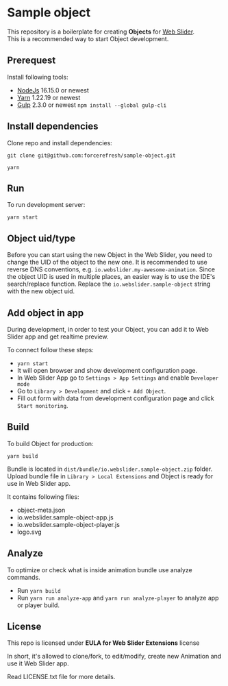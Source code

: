 # Sample object

This repository is a boilerplate for creating **Objects** for [Web Slider](https://webslider.io).  
This is a recommended way to start Object development.

## Prerequest

Install following tools:

- [NodeJs](https://nodejs.org) 16.15.0 or newest
- [Yarn](https://yarnpkg.com/) 1.22.19 or newest
- [Gulp](https://gulpjs.com/) 2.3.0 or newest `npm install --global gulp-cli`

## Install dependencies

Clone repo and install dependencies:

`git clone git@github.com:forcerefresh/sample-object.git` 

`yarn`

## Run

To run development server:

`yarn start`

## Object uid/type

Before you can start using the new Object in the Web Slider, you need to change the UID of the object to the new one.
It is recommended to use reverse DNS conventions, e.g. `io.webslider.my-awesome-animation`.
Since the object UID is used in multiple places, an easier way is to use the IDE's search/replace function.
Replace the `io.webslider.sample-object` string with the new object uid.

## Add object in app

During development, in order to test your Object, you can add it to Web Slider app and get realtime preview.

To connect follow these steps:

- `yarn start`
- It will open browser and show development configuration page.
- In Web Slider App go to `Settings > App Settings` and enable `Developer mode`
- Go to `Library > Development` and click `+ Add Object`.
- Fill out form with data from development configuration page and click `Start monitoring`.

## Build

To build Object for production:

`yarn build`

Bundle is located in `dist/bundle/io.webslider.sample-object.zip` folder.
Upload bundle file in `Library > Local Extensions` and Object is ready for use in Web Slider app.

It contains following files:

- object-meta.json
- io.webslider.sample-object-app.js
- io.webslider.sample-object-player.js
- logo.svg

## Analyze

To optimize or check what is inside animation bundle use analyze commands.

- Run `yarn build`
- Run `yarn run analyze-app` and `yarn run analyze-player` to analyze app or player build.

## License

This repo is licensed under **EULA for Web Slider Extensions** license

In short, it's allowed to clone/fork, to edit/modify, create new Animation and use it Web Slider app.

Read LICENSE.txt file for more details.